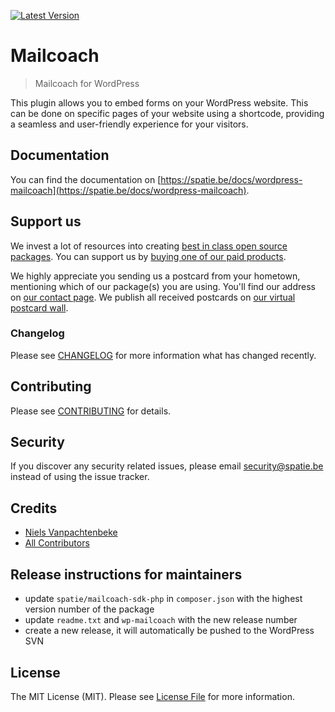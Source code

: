 [![Latest Version](https://img.shields.io/github/release/spatie/wordpress-mailcoach.svg?style=flat-square)](https://github.com/spatie/wordpress-mailcoach/releases)

# Mailcoach

> Mailcoach for WordPress

This plugin allows you to embed forms on your WordPress website.
This can be done on specific pages of your website using a shortcode, providing a seamless and user-friendly experience for your visitors.


## Documentation

You can find the documentation on [https://spatie.be/docs/wordpress-mailcoach](https://spatie.be/docs/wordpress-mailcoach).


## Support us

We invest a lot of resources into creating [best in class open source packages](https://spatie.be/open-source). You can support us by [buying one of our paid products](https://spatie.be/open-source/support-us).

We highly appreciate you sending us a postcard from your hometown, mentioning which of our package(s) you are using. You'll find our address on [our contact page](https://spatie.be/about-us). We publish all received postcards on [our virtual postcard wall](https://spatie.be/open-source/postcards).

### Changelog

Please see [CHANGELOG](CHANGELOG.md) for more information what has changed recently.

## Contributing

Please see [CONTRIBUTING](https://github.com/spatie/.github/blob/main/CONTRIBUTING.md) for details.

## Security

If you discover any security related issues, please email [security@spatie.be](mailto:security@spatie.be) instead of using the issue tracker.

## Credits

- [Niels Vanpachtenbeke](https://github.com/nielsvanp)
- [All Contributors](../../contributors)


## Release instructions for maintainers

- update `spatie/mailcoach-sdk-php` in `composer.json` with the highest version number of the package
- update `readme.txt` and `wp-mailcoach` with the new release number
- create a new release, it will automatically be pushed to the WordPress SVN

## License

The MIT License (MIT). Please see [License File](LICENSE.md) for more information.
